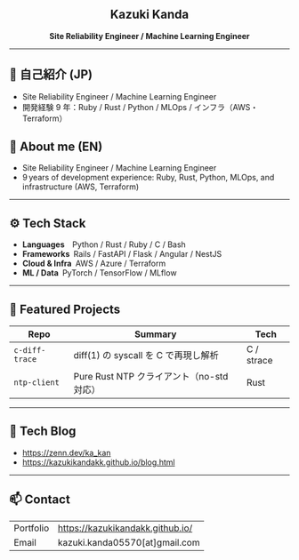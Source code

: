 <h2 align="center">Kazuki Kanda</h2>
<p align="center"><strong>Site Reliability Engineer / Machine Learning Engineer</strong></p>

---

## 📝 自己紹介 (JP)
- Site Reliability Engineer / Machine Learning Engineer
- 開発経験 9 年：Ruby / Rust / Python / MLOps / インフラ（AWS・Terraform）

## 📝 About me (EN)
- Site Reliability Engineer / Machine Learning Engineer
- 9 years of development experience: Ruby, Rust, Python, MLOps, and infrastructure (AWS, Terraform)

---

## ⚙️ Tech Stack
- **Languages**  Python / Rust / Ruby / C / Bash
- **Frameworks** Rails / FastAPI / Flask / Angular / NestJS
- **Cloud & Infra** AWS / Azure / Terraform
- **ML / Data** PyTorch / TensorFlow / MLflow

---

## 📌 Featured Projects
| Repo | Summary | Tech |
|------|---------|------|
| `c-diff-trace` | diff(1) の syscall を C で再現し解析 | C / strace |
| `ntp-client` | Pure Rust NTP クライアント（no-std 対応） | Rust |

---

## 📝 Tech Blog
- <https://zenn.dev/ka_kan>
- <https://kazukikandakk.github.io/blog.html>

---

## 📫 Contact
| | |
|---|---|
| Portfolio | <https://kazukikandakk.github.io/> |
| Email     | kazuki.kanda05570[at]gmail.com |
